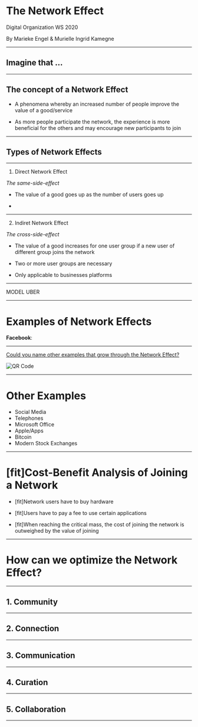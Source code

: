 # The Network Effect

Digital Organization WS 2020

By Marieke Engel & Murielle Ingrid Kamegne 

---

## Imagine that ... 

---

## The concept of a Network Effect

  * A phenomena whereby an increased number of people improve the value of a good/service

  * As more people participate the network, the experience is more beneficial for the others and may encourage new participants to join

---

  ## Types of Network Effects

---

1. Direct Network Effect 
    
_The same-side-effect_

  * The value of a good goes up as the number of users goes up

  * 

---

2. Indiret Network Effect

_The cross-side-effect_

  * The value of a good increases for one user group if a new user of different group joins the network

  * Two or more user groups are necessary

  * Only applicable to businesses platforms

  ---

  MODEL UBER

  ---

# Examples of Network Effects

__Facebook__:

---

[Could you name other examples that grow through the Network Effect?](https://www.menti.com/2yga1ubr6d)

![QR Code](https://api.qrserver.com/v1/create-qr-code/?size=500x500&data=https://www.menti.com/2yga1ubr6d)

---

# Other Examples

- Social Media
- Telephones
- Microsoft Office
- Apple/Apps
- Bitcoin
- Modern Stock Exchanges

---

# [fit]Cost-Benefit Analysis of Joining a Network

- [fit]Network users have to buy hardware

- [fit]Users have to pay a fee to use certain applications

- [fit]When reaching the critical mass, the cost of joining the network is
  outweighed by the value of joining

---

# How can we optimize the Network Effect?

---

## 1. Community

---

## 2. Connection

---

## 3. Communication

---

## 4. Curation

---

## 5. Collaboration

---


